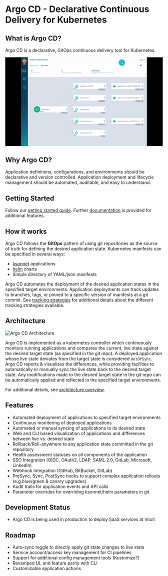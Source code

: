 
# Argo CD - Declarative Continuous Delivery for Kubernetes

## What is Argo CD?

Argo CD is a declarative, GitOps continuous delivery tool for Kubernetes.

![Argo CD UI](docs/argocd-ui.gif)

## Why Argo CD?

Application definitions, configurations, and environments should be declarative and version controlled.
Application deployment and lifecycle management should be automated, auditable, and easy to understand.

## Getting Started

Follow our [getting started guide](docs/getting_started.md). Further [documentation](docs/)
is provided for additional features.

## How it works

Argo CD follows the **GitOps** pattern of using git repositories as the source of truth for defining
the desired application state. Kubernetes manifests can be specified in several ways:
* [ksonnet](https://ksonnet.io) applications
* [helm](https://helm.sh) charts
* Simple directory of YAML/json manifests

Argo CD automates the deployment of the desired application states in the specified target environments.
Application deployments can track updates to branches, tags, or pinned to a specific version of 
manifests at a git commit. See [tracking strategies](docs/tracking_strategies.md) for additional
details about the different tracking strategies available.

## Architecture

![Argo CD Architecture](docs/argocd_architecture.png)

Argo CD is implemented as a kubernetes controller which continuously monitors running applications
and compares the current, live state against the desired target state (as specified in the git repo).
A deployed application whose live state deviates from the target state is considered `OutOfSync`.
Argo CD reports & visualizes the differences, while providing facilities to automatically or
manually sync the live state back to the desired target state. Any modifications made to the desired
target state in the git repo can be automatically applied and reflected in the specified target
environments.

For additional details, see [architecture overview](docs/architecture.md).

## Features

* Automated deployment of applications to specified target environments
* Continuous monitoring of deployed applications
* Automated or manual syncing of applications to its desired state
* Web and CLI based visualization of applications and differences between live vs. desired state
* Rollback/Roll-anywhere to any application state committed in the git repository
* Health assessment statuses on all components of the application
* SSO Integration (OIDC, OAuth2, LDAP, SAML 2.0, GitLab, Microsoft, LinkedIn)
* Webhook Integration (GitHub, BitBucket, GitLab)
* PreSync, Sync, PostSync hooks to support complex application rollouts (e.g.blue/green & canary upgrades)
* Audit trails for application events and API calls
* Parameter overrides for overriding ksonnet/helm parameters in git

## Development Status
* Argo CD is being used in production to deploy SaaS services at Intuit

## Roadmap
* Auto-sync toggle to directly apply git state changes to live state
* Service account/access key management for CI pipelines
* Support for additional config management tools (Kustomize?)
* Revamped UI, and feature parity with CLI
* Customizable application actions
